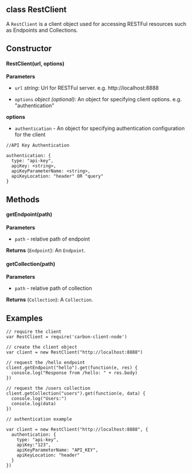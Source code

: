 class RestClient
----------

A ```RestClient``` is a client object used for accessing RESTFul resources such as Endpoints and Collections.

Constructor
----------
#### RestClient(url, options)
**Parameters**
* ```url``` _string_: Url for RESTFul server. e.g. http://localhost:8888

* ```options``` _object_ _(optional)_: An object for specifying client options. e.g. "authentication"

**options**
* ```authentication``` - An object for specifying authentication configuration for the client

```node
//API Key Authentication

authentication: {
  type: "api-key",
  apiKey: <string>,
  apiKeyParameterName: <string>,
  apiKeyLocation: "header" OR "query"
}
```
Methods
----------

#### getEndpoint(path)

**Parameters**
* ```path``` - relative path of endpoint

**Returns** (```Endpoint```): An ```Endpoint```.

#### getCollection(path)

**Parameters**
* ```path``` - relative path of collection

**Returns** (```Collection```): A ```Collection```.


Examples
----------

```node
// require the client
var RestClient = require('carbon-client-node')

// create the client object
var client = new RestClient("http://localhost:8888")

// request the /hello endpoint
client.getEndpoint("hello").get(function(e, res) {
  console.log("Response from /hello: " + res.body)
})

// request the /users collection
client.getCollection("users").get(function(e, data) {
  console.log("Users:")
  console.log(data)
})
```


```node
// authentication example

var client = new RestClient("http://localhost:8888", {
  authentication: {
    type: "api-key",
    apiKey:"123",
    apiKeyParameterName: "API_KEY",
    apiKeyLocation: "header"
  }
})

```

